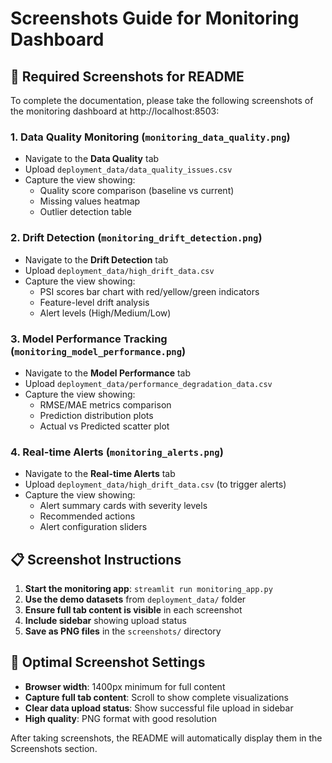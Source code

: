 # Screenshots Guide for Monitoring Dashboard

## 📸 Required Screenshots for README

To complete the documentation, please take the following screenshots of the monitoring dashboard at http://localhost:8503:

### 1. Data Quality Monitoring (`monitoring_data_quality.png`)
- Navigate to the **Data Quality** tab
- Upload `deployment_data/data_quality_issues.csv`
- Capture the view showing:
  - Quality score comparison (baseline vs current)
  - Missing values heatmap
  - Outlier detection table

### 2. Drift Detection (`monitoring_drift_detection.png`)
- Navigate to the **Drift Detection** tab  
- Upload `deployment_data/high_drift_data.csv`
- Capture the view showing:
  - PSI scores bar chart with red/yellow/green indicators
  - Feature-level drift analysis
  - Alert levels (High/Medium/Low)

### 3. Model Performance Tracking (`monitoring_model_performance.png`)
- Navigate to the **Model Performance** tab
- Upload `deployment_data/performance_degradation_data.csv`
- Capture the view showing:
  - RMSE/MAE metrics comparison
  - Prediction distribution plots
  - Actual vs Predicted scatter plot

### 4. Real-time Alerts (`monitoring_alerts.png`)
- Navigate to the **Real-time Alerts** tab
- Upload `deployment_data/high_drift_data.csv` (to trigger alerts)
- Capture the view showing:
  - Alert summary cards with severity levels
  - Recommended actions
  - Alert configuration sliders

## 📋 Screenshot Instructions

1. **Start the monitoring app**: `streamlit run monitoring_app.py`
2. **Use the demo datasets** from `deployment_data/` folder
3. **Ensure full tab content is visible** in each screenshot
4. **Include sidebar** showing upload status
5. **Save as PNG files** in the `screenshots/` directory

## 🎯 Optimal Screenshot Settings

- **Browser width**: 1400px minimum for full content
- **Capture full tab content**: Scroll to show complete visualizations
- **Clear data upload status**: Show successful file upload in sidebar
- **High quality**: PNG format with good resolution

After taking screenshots, the README will automatically display them in the Screenshots section.